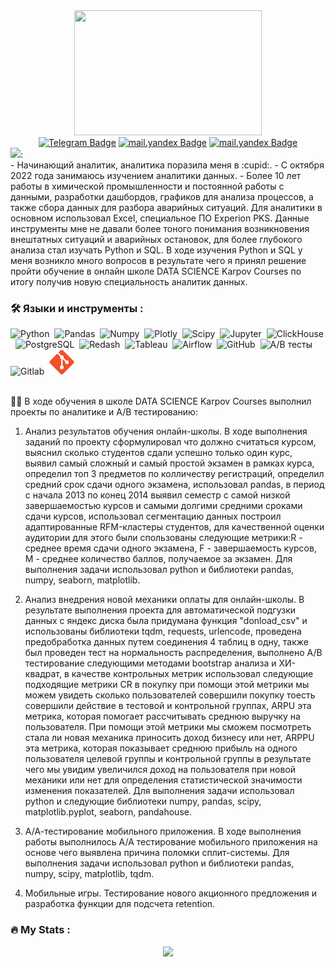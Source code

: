 <div id="header" align="center">
  <img src="https://media.giphy.com/media/jdPMeyv9rn0hZHh8n9/giphy.gif" width="300" height="200"/>
</div>

<div id="badges" align="center">
  <a href="https://t.me/Shikhanov63"><img src="https://img.shields.io/badge/Telegram-blue?logo=telegram&logoColor=white" alt="Telegram Badge"/></a>
  <a href="mailto:ShikhanovAS@yandex.ru"><img src="https://img.shields.io/badge/-Yandex-red?logo=Yandex&logoColor=white" alt="mail.yandex Badge"/></a> 
  <a href="https://wa.me/9084028885"><img src="https://img.shields.io/badge/-WHATSAPP-28D146?logo=whatsapp&logoColor=white" alt="mail.yandex Badge"/></a> 
</div>
<div id="header" align="left">
  <img src="https://media.giphy.com/media/v1.Y2lkPTc5MGI3NjExZDZjODkzNDFhYzlmNjBlMTQ2MjU4MjZiMjgxN2VjYjQwOTU3Mzg0MCZjdD1z/06URZ07ghkLOiziKPr/giphy.gif" width="150"/>:
</div>
- Начинающий аналитик, аналитика поразила меня в 	:cupid:.
- С октября 2022 года занимаюсь изучением аналитики данных.  
- Более 10 лет работы в химической промышленности и постоянной работы с данными, разработки дашбордов, графиков для анализа процессов, а также сбора данных для разбора аварийных ситуаций. Для аналитики в основном использовал Excel, специальное ПО Experion PKS. Данные инструменты мне не давали более тоного понимания возникновения внештатных ситуаций и аварийных остановок, для более глубокого анализа стал изучать Python и SQL. В ходе изучения Python и SQL у меня возникло много вопросов в результате чего я принял решение пройти обучение в онлайн школе DATA SCIENCE Karpov Courses по итогу получив новую специальность аналитик данных.

### :hammer_and_wrench: Языки и инструменты :
<div>
  <img src="https://img.shields.io/badge/python-white?logo=python&style=for-the-badge" title="Python" alt="Python" height="40"/>&nbsp;
  <img src="https://img.shields.io/badge/pandas-white?logo=pandas&logoColor=blue&style=for-the-badge" title="Pandas" alt="Pandas" height="40"/>&nbsp;
  <img src="https://img.shields.io/badge/numpy-white?logo=numpy&logoColor=blue&style=for-the-badge" title="Numpy" alt="Numpy" height="40"/>&nbsp;
  <img src="https://img.shields.io/badge/plotly-white?logo=plotly&logoColor=blue&style=for-the-badge" title="Plotly" alt="Plotly" height="40"/>&nbsp;
  <img src="https://img.shields.io/badge/Scipy-white?logo=Scipy&logoColor=black&style=for-the-badge" title="Scipy" alt="Scipy" height="40"/>&nbsp;
  <img src="https://img.shields.io/badge/Jupyter_notebook-white?logo=Jupyter&style=for-the-badge" title="Jupyter" alt="Jupyter" height="40"/>&nbsp;
  <img src="https://img.shields.io/badge/Clickhouse-white?logo=Clickhouse&style=for-the-badge" title="ClickHouse" alt="ClickHouse" height="40"/>&nbsp;   
  <img src="https://img.shields.io/badge/PostgreSQL-white?logo=PostgreSQL&s&style=for-the-badge" title="PostgreSQL" alt="PostgreSQL" height="40"/>&nbsp;
  <img src="https://img.shields.io/badge/redash-white?logo=redash&logoColor=black&style=for-the-badge" title="Redash" alt="Redash" height="40"/>&nbsp;
  <img src="https://img.shields.io/badge/Tableau-white?logo=Tableau&s&logoColor=yellow&style=for-the-badge" title="Tableau" alt="Tableau" height="40"/>&nbsp;
  <img src="https://img.shields.io/badge/Airflow-white?logo=Airflow&s&logoColor=yellow&style=for-the-badge" title="Airflow" alt="Airflow" height="40"/>&nbsp;
  <img src="https://img.shields.io/badge/github-white?logo=github&logoColor=black&style=for-the-badge" title="GitHub" alt="GitHub" height="40"/>&nbsp;
  <img src="https://img.shields.io/badge/A/B тесты-white?logo=A/B тесты&logoColor=black&style=for-the-badge" title="A/B тесты" alt="A/B тесты" height="40"/>&nbsp;
  <img src="https://cdn.jsdelivr.net/gh/devicons/devicon/icons/gitlab/gitlab-original-wordmark.svg" title="Gitlab" alt="Gitlab" height="40"  />&nbsp;
  <img src="https://github.com/devicons/devicon/blob/master/icons/git/git-original.svg" title="Git" alt="Git" height="40"/>&nbsp;
  
</div>

<br> :man_student: В ходе обучения в школе DATA SCIENCE Karpov Courses выполнил проекты по аналитике и А/В тестированию:

1.	Анализ результатов обучения онлайн-школы. В ходе выполнения заданий по проекту сформулировал что должно считаться курсом, выяснил сколько студентов сдали успешно только один курс, выявил самый сложный и самый простой экзамен в рамках курса, определил топ 3 предметов по колличеству регистраций, определил средний срок сдачи одного экзамена, использовал pandas, в период с начала 2013 по конец 2014 выявил семестр с самой низкой завершаемостью курсов и самыми долгими средними сроками сдачи курсов, использовал сегментацию данных построил адаптированные RFM-кластеры студентов, для качественной оценки аудитории для этого были спользованы следующие метрики:R - среднее время сдачи одного экзамена, F - завершаемость курсов, M - среднее количество баллов, получаемое за экзамен. Для выполнения задачи использовал python и библиотеки pandas, numpy, seaborn, matplotlib.

2.	Анализ внедрения новой механики оплаты для онлайн-школы. В результате выполнения проекта для автоматической подгузки данных с яндекс диска была придумана функция "donload_csv" и использованы библиотеки tqdm, requests, urlencode, проведена предобработка данных путем соединения 4 таблиц в одну, также был проведен тест на нормальность распределения, выполнено А/В тестирование следующими методами bootstrap анализа и ХИ-квадрат, в качестве контрольных метрик использовал следующие подходящие метрики CR в покупку при помощи этой метрики мы можем увидеть сколько пользователей совершили покупку тоесть совершили действие в тестовой и контрольной группах, ARPU эта метрика, которая помогает рассчитывать среднюю выручку на пользователя. При помощи этой метрики мы сможем посмотреть стала ли новая механика приносить доход бизнесу или нет, ARPPU эта метрика, которая показывает среднюю прибыль на одного пользователя целевой группы и контрольной группы в результате чего мы увидим увеличился доход на пользователя при новой механики или нет для определения статистической значимости изменения показателей. Для выполнения задачи использовал python и следующие библиотеки numpy, pandas, scipy, matplotlib.pyplot, seaborn, pandahouse.   

3.  А/А-тестирование мобильного приложения. В ходе выполнения работы выполнилось А/А тестирование мобильного приложения на основе чего выявлена причина поломки сплит-системы. Для выполнения задачи использовал python и библиотеки pandas, numpy, scipy, matplotlib, tqdm.
 
4. Мобильные игры. Тестирование нового акционного предложения и разработка функции для подсчета retention.

### :fire: My Stats :
<div id="header" align="center">
  
 ![](http://github-profile-summary-cards.vercel.app/api/cards/stats?username=Aleksandr-Shikhanov&theme=default)   
  
</div>         
